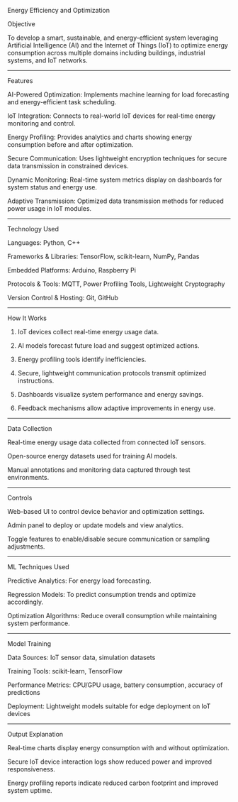 Energy Efficiency and Optimization

Objective

To develop a smart, sustainable, and energy-efficient system leveraging Artificial Intelligence (AI) and the Internet of Things (IoT) to optimize energy consumption across multiple domains including buildings, industrial systems, and IoT networks.


---

Features

AI-Powered Optimization: Implements machine learning for load forecasting and energy-efficient task scheduling.

IoT Integration: Connects to real-world IoT devices for real-time energy monitoring and control.

Energy Profiling: Provides analytics and charts showing energy consumption before and after optimization.

Secure Communication: Uses lightweight encryption techniques for secure data transmission in constrained devices.

Dynamic Monitoring: Real-time system metrics display on dashboards for system status and energy use.

Adaptive Transmission: Optimized data transmission methods for reduced power usage in IoT modules.



---

Technology Used

Languages: Python, C++

Frameworks & Libraries: TensorFlow, scikit-learn, NumPy, Pandas

Embedded Platforms: Arduino, Raspberry Pi

Protocols & Tools: MQTT, Power Profiling Tools, Lightweight Cryptography

Version Control & Hosting: Git, GitHub



---

How It Works

1. IoT devices collect real-time energy usage data.


2. AI models forecast future load and suggest optimized actions.


3. Energy profiling tools identify inefficiencies.


4. Secure, lightweight communication protocols transmit optimized instructions.


5. Dashboards visualize system performance and energy savings.


6. Feedback mechanisms allow adaptive improvements in energy use.




---

Data Collection

Real-time energy usage data collected from connected IoT sensors.

Open-source energy datasets used for training AI models.

Manual annotations and monitoring data captured through test environments.



---

Controls

Web-based UI to control device behavior and optimization settings.

Admin panel to deploy or update models and view analytics.

Toggle features to enable/disable secure communication or sampling adjustments.



---

ML Techniques Used

Predictive Analytics: For energy load forecasting.

Regression Models: To predict consumption trends and optimize accordingly.

Optimization Algorithms: Reduce overall consumption while maintaining system performance.



---

Model Training

Data Sources: IoT sensor data, simulation datasets

Training Tools: scikit-learn, TensorFlow

Performance Metrics: CPU/GPU usage, battery consumption, accuracy of predictions

Deployment: Lightweight models suitable for edge deployment on IoT devices



---

Output Explanation

Real-time charts display energy consumption with and without optimization.

Secure IoT device interaction logs show reduced power and improved responsiveness.

Energy profiling reports indicate reduced carbon footprint and improved system uptime.
